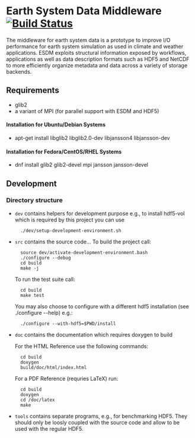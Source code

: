 # Earth System Data Middleware [![Build Status](https://travis-ci.org/ESiWACE/esdm.svg?branch=master)](https://travis-ci.org/ESiWACE/esdm)
<!-- {#mainpage} -->


The middleware for earth system data is a prototype to improve I/O performance
for earth system simulation as used in climate and weather applications.
ESDM exploits structural information exposed by workflows, applications as well
as data description formats such as HDF5 and NetCDF to 
more efficiently organize metadata and data across a variety of storage backends.

## Requirements

 * glib2
 * a variant of MPI (for parallel support with ESDM and HDF5)


#### Installation for Ubuntu/Debian Systems

  * apt-get install libglib2 libglib2.0-dev libjansson4 libjansson-dev

#### Installation for Fedora/CentOS/RHEL Systems

  * dnf install glib2 glib2-devel mpi jansson jansson-devel



## Development

### Directory structure

- `dev` contains helpers for development purpose
  e.g., to install hdf5-vol which is required by this project you can use 

        ./dev/setup-development-environment.sh

- `src` contains the source code...
  To build the project call:

        source dev/activate-development-environment.bash
		./configure --debug
		cd build
		make -j

  To run the test suite call:

		cd build
		make test
  
  You may also choose to configure with a different hdf5 installation (see ./configure --help) e.g.:

		./configure --with-hdf5=$PWD/install



- `doc` contains the documentation which requires doxygen to build

	
	For the HTML Reference use the following commands:

		cd build
		doxygen
		build/doc/html/index.html

	For a PDF Reference (requries LaTeX) run:

		cd build
		doxygen
		cd /doc/latex
		make


- `tools` contains separate programs, e.g., for benchmarking HDF5. 
  They should only be loosly coupled with the source code and allow to be used with the regular HDF5.




